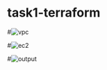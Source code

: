 # task1-terraform

#![vpc](https://github.com/HebaShaban/task1-terraform/assets/128882939/3e991400-7a85-4928-a3b2-01098c48fd52)

#![ec2](https://github.com/HebaShaban/task1-terraform/assets/128882939/4ee98ded-5c50-4fae-9433-c6897353c3f0)

#![output](https://github.com/HebaShaban/task1-terraform/assets/128882939/1e29728d-c802-4f78-a374-0f6a3d967400)

